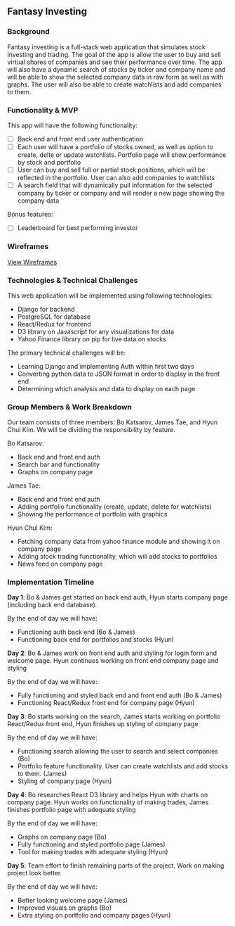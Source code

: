 ## Fantasy Investing

### Background

Fantasy investing is a full-stack web application that simulates stock investing and trading. The goal of the app is allow the user to buy and sell virtual shares of companies and see their performance over time. The app will also have a dynamic search of stocks by ticker and company name and will be able to show the selected company data in raw form as well as with graphs. The user will also be able to create watchlists and add companies to them.

### Functionality & MVP

This app will have the following functionality:
- [ ] Back end and front end user authentication
- [ ] Each user will have a portfolio of stocks owned, as well as option to create, delte or update watchlists. Portfolio page will show performance by stock and portfolio
- [ ] User can buy and sell full or partial stock positions, which will be reflected in the portfolio. User can also add companies to watchlists
- [ ] A search field that will dynamically pull information for the selected company by ticker or company and will render a new page showing the company data

Bonus features:
- [ ] Leaderboard for best performing investor

### Wireframes

[View Wireframes][wireframes]

[wireframes]: ./docs/wireframes

### Technologies & Technical Challenges

This web application will be implemented using following technologies:

- Django for backend
- PostgreSQL for database
- React/Redux for frontend
- D3 library on Javascript for any visualizations for data
- Yahoo Finance library on pip for live data on stocks

The primary technical challenges will be:
- Learning Django and implementing Auth within first two days
- Converting python data to JSON format in order to display in the front end
- Determining which analysis and data to display on each page

### Group Members & Work Breakdown

Our team consists of three members: Bo Katsarov, James Tae, and Hyun Chul Kim. We will be dividing the responsibility by feature.

Bo Katsarov:
- Back end and front end auth
- Search bar and functionality
- Graphs on company page

James Tae:
-	Back end and front end auth
-	Adding portfolio functionality (create, update, delete for watchlists)
-	Showing the performance of portfolio with graphics

Hyun Chul Kim:
- Fetching company data from yahoo finance module and showing it on company page
-	Adding stock trading functionality, which will add stocks to portfolios
-	News feed on company page 				 

### Implementation Timeline

**Day 1**: Bo & James get started on back end auth, Hyun starts company page (including back end database).

By the end of day we will have:
-	Functioning auth back end (Bo & James)
- Functioning back end for portfolios and stocks (Hyun)

**Day 2**: Bo & James work on front end auth and styling for login form and welcome page. Hyun continues working on front end company page and styling

By the end of day we will have:
-	Fully functioning and styled back end and front end auth (Bo & James)
- Functioning React/Redux front end for company page (Hyun)

**Day 3**: Bo starts working on the search, James starts working on portfolio React/Redux front end, Hyun finishes up styling of company page

By the end of day we will have:
-	Functioning search allowing the user to search and select companies (Bo)
- Portfolio feature functionality. User can create watchlists and add stocks to them. (James)
- Styling of company page (Hyun)

**Day 4**: Bo researches React D3 library and helps Hyun with charts on company page. Hyun works on functionality of making trades, James finishes portfolio page with adequate styling

By the end of day we will have:
-	Graphs on company page (Bo)
- Fully functioning and styled portfolio page (James)
- Tool for making trades with adequate styling (Hyun)

**Day 5**: Team effort to finish remaining parts of the project. Work on making project look better.

By the end of day we will have:
-	Better looking welcome page (James)
- Improved visuals on graphs (Bo)
- Extra styling on portfolio and company pages (Hyun)
